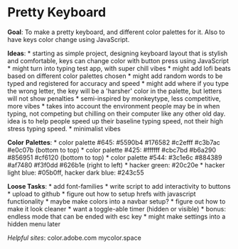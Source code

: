 # Pretty Keyboard

**Goal**: To make a pretty keyboard, and different color palettes for it. Also to have keys color change using JavaScript.

**Ideas**: 
    * starting as simple project, designing keyboard layout that is stylish and comfortable, keys can change color with button press using JavaScript
    * might turn into typing test app, with super chill vibes 
    * might add lofi beats based on different color palettes chosen
    * might add random words to be typed and registered for accuracy and speed
    * might add where if you type the wrong letter, the key will be a 'harsher' color in the palette, but letters will not show penalties
    * semi-inspired by monkeytype, less competitive, more vibes
    * takes into account the environment people may be in when typing, not competing but chilling on their computer like any other old day. idea is to help people speed up their baseline typing speed, not their high stress typing speed.
    * minimalist vibes  

**Color** **Palettes**:
    * color palette #645: #5590b4 #176582 #c2efff #c3b7ac #e0c07b (bottom to top)
    * color palette #425: #ffffff #cbc7bd #b6a290 #856951 #cf6120 (bottom to top)
    * color palette #544: #3c1e6c #884389 #af7480 #f3f0dd #626b1e (right to left)
    * hacker green: #20c20e
    * hacker light blue: #05b0ff, hacker dark blue: #243c55

**Loose Tasks**: 
    * add font-families
    * write script to add interactivity to buttons
    * upload to github
    * figure out how to setup hrefs with javascript functionality
    * maybe make colors into a navbar setup?
    * figure out how to make it look cleaner
    * want a toggle-able timer (hidden or visible)
    * bonus: endless mode that can be ended with esc key
    * might make settings into a hidden menu later

*Helpful sites*:
color.adobe.com
mycolor.space
